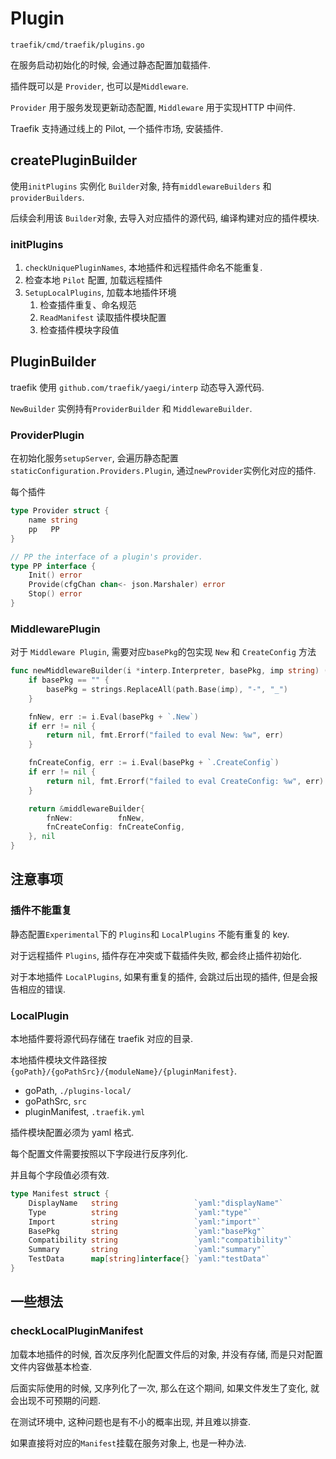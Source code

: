 # Plugin

`traefik/cmd/traefik/plugins.go`

在服务启动初始化的时候, 会通过静态配置加载插件.

插件既可以是 `Provider`, 也可以是`Middleware`.

`Provider` 用于服务发现更新动态配置, `Middleware` 用于实现HTTP 中间件.

Traefik 支持通过线上的 Pilot, 一个插件市场, 安装插件.

## createPluginBuilder

使用`initPlugins` 实例化 `Builder`对象, 持有`middlewareBuilders` 和 `providerBuilders`.

后续会利用该 `Builder`对象, 去导入对应插件的源代码, 编译构建对应的插件模块.

### initPlugins

1. `checkUniquePluginNames`,  本地插件和远程插件命名不能重复.
2. 检查本地 `Pilot` 配置, 加载远程插件
3. `SetupLocalPlugins`, 加载本地插件环境
    1. 检查插件重复、命名规范
    2. `ReadManifest` 读取插件模块配置
    3. 检查插件模块字段值

## PluginBuilder

traefik 使用 `github.com/traefik/yaegi/interp` 动态导入源代码.

`NewBuilder` 实例持有`ProviderBuilder` 和 `MiddlewareBuilder`.

### ProviderPlugin

在初始化服务`setupServer`, 会遍历静态配置 `staticConfiguration.Providers.Plugin`, 通过`newProvider`实例化对应的插件.

每个插件

```go
type Provider struct {
	name string
	pp   PP
}

// PP the interface of a plugin's provider.
type PP interface {
	Init() error
	Provide(cfgChan chan<- json.Marshaler) error
	Stop() error
}
```

### MiddlewarePlugin

对于 `Middleware Plugin`, 需要对应`basePkg`的包实现 `New` 和 `CreateConfig` 方法

```go
func newMiddlewareBuilder(i *interp.Interpreter, basePkg, imp string) (*middlewareBuilder, error) {
	if basePkg == "" {
		basePkg = strings.ReplaceAll(path.Base(imp), "-", "_")
	}

	fnNew, err := i.Eval(basePkg + `.New`)
	if err != nil {
		return nil, fmt.Errorf("failed to eval New: %w", err)
	}

	fnCreateConfig, err := i.Eval(basePkg + `.CreateConfig`)
	if err != nil {
		return nil, fmt.Errorf("failed to eval CreateConfig: %w", err)
	}

	return &middlewareBuilder{
		fnNew:          fnNew,
		fnCreateConfig: fnCreateConfig,
	}, nil
}
```

## 注意事项

### 插件不能重复

静态配置`Experimental`下的 `Plugins`和 `LocalPlugins` 不能有重复的 key.

对于远程插件 `Plugins`, 插件存在冲突或下载插件失败, 都会终止插件初始化.

对于本地插件 `LocalPlugins`, 如果有重复的插件, 会跳过后出现的插件, 但是会报告相应的错误.

### LocalPlugin

本地插件要将源代码存储在 traefik 对应的目录.

本地插件模块文件路径按`{goPath}/{goPathSrc}/{moduleName}/{pluginManifest}`.

- goPath, `./plugins-local/`
- goPathSrc, `src`
- pluginManifest, `.traefik.yml`

插件模块配置必须为 yaml 格式.

每个配置文件需要按照以下字段进行反序列化.

并且每个字段值必须有效.

```go
type Manifest struct {
	DisplayName   string                 `yaml:"displayName"`
	Type          string                 `yaml:"type"`
	Import        string                 `yaml:"import"`
	BasePkg       string                 `yaml:"basePkg"`
	Compatibility string                 `yaml:"compatibility"`
	Summary       string                 `yaml:"summary"`
	TestData      map[string]interface{} `yaml:"testData"`
}
```

## 一些想法

### checkLocalPluginManifest

加载本地插件的时候, 首次反序列化配置文件后的对象, 并没有存储, 而是只对配置文件内容做基本检查.

后面实际使用的时候, 又序列化了一次, 那么在这个期间, 如果文件发生了变化, 就会出现不可预期的问题.

在测试环境中, 这种问题也是有不小的概率出现, 并且难以排查.

如果直接将对应的`Manifest`挂载在服务对象上, 也是一种办法.
